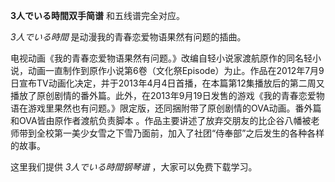 

**3人でいる時間双手简谱** 和五线谱完全对应。

_3人でいる時間_ 是动漫我的青春恋爱物语果然有问题的插曲。

电视动画《我的青春恋爱物语果然有问题。》改编自轻小说家渡航原作的同名轻小说，动画一直制作到原作小说第6卷（文化祭Episode）为止。作品在2012年7月9日宣布TV动画化决定，并于2013年4月4日首播，在本篇第12集播放后的第二周又播放了原创剧情的番外篇。此外，在2013年9月19日发售的游戏《我的青春恋爱物语在游戏里果然也有问题。》限定版，还同捆附带了原创剧情的OVA动画。番外篇和OVA皆由原作者渡航负责脚本
。作品主要讲述了放弃交朋友的比企谷八幡被老师带到全校第一美少女雪之下雪乃面前，加入了社团“侍奉部”之后发生的各种各样的故事。

这里我们提供 _3人でいる時間钢琴谱_ ，大家可以免费下载学习。

